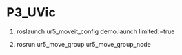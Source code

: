 # P3_UVic

1. roslaunch ur5_moveit_config demo.launch limited:=true

2. rosrun ur5_move_group ur5_move_group_node
